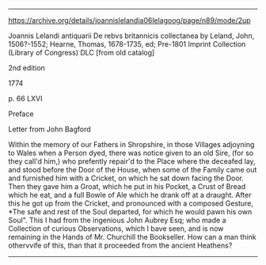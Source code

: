 
---

https://archive.org/details/joannislelandia06lelagoog/page/n89/mode/2up

Joannis Lelandi antiquarii De rebvs britannicis collectanea
by Leland, John, 1506?-1552; Hearne, Thomas, 1678-1735, ed; Pre-1801 Imprint Collection (Library of Congress) DLC [from old catalog]

2nd edition

1774

p. 66 LXVI

Preface

Letter from John Bagford

Within the memory of our Fathers in Shropshire, in those Villages adjoyning to Wales when a Person dyed, there was notice given to an old Sire, (for so they call'd him,) who prefently repair'd to the Place where the deceafed lay, and stood before the Door of the House, when some of the Family came out and furnished him with a Cricket, on which he sat down facing the Door. Then they gave him a Groat, which he put in his Pocket, a Crust of Bread which he eat, and a full Bowle of Ale which he drank off at a draught. After this he got up from the Cricket, and pronounced with a composed Gesture, *The safe and rest of the Soul departed, for which he would pawn his own Soul". This I had from the ingenious John Aubrey Esq; who made a Collectìon of curious Observations, which I bave seen, and is now remaining in the Hands of Mr. Churchill the Bookseller. How can a man think othervvife of this, than that it proceeded from the ancient Heathens?

---
